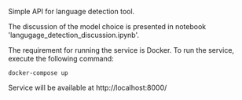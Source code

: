 Simple API for language detection tool.

The discussion of the model choice is presented in notebook 'langugage_detection_discussion.ipynb'.

The requirement for running the service is Docker.
To run the service, execute the following command:
```
docker-compose up
```
Service will be available at http://localhost:8000/
